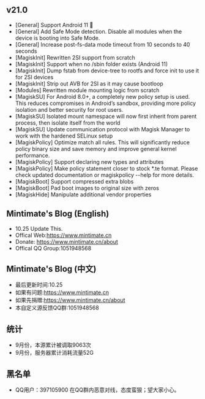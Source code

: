 ## v21.0
- [General] Support Android 11 🎉
- [General] Add Safe Mode detection. Disable all modules when the device is booting into Safe Mode.
- [General] Increase post-fs-data mode timeout from 10 seconds to 40 seconds
- [MagiskInit] Rewritten 2SI support from scratch
- [MagiskInit] Support when no /sbin folder exists (Android 11)
- [MagiskInit] Dump fstab from device-tree to rootfs and force init to use it for 2SI devices
- [MagiskInit] Strip out AVB for 2SI as it may cause bootloop
- [Modules] Rewritten module mounting logic from scratch
- [MagiskSU] For Android 8.0+, a completely new policy setup is used. This reduces compromises in Android’s sandbox, providing more policy isolation and better security for root users.
- [MagiskSU] Isolated mount namespace will now first inherit from parent process, then isolate itself from the world
- [MagiskSU] Update communication protocol with Magisk Manager to work with the hardened SELinux setup
- [MagiskPolicy] Optimize match all rules. This will significantly reduce policy binary size and save memory and improve general kernel performance.
- [MagiskPolicy] Support declaring new types and attributes
- [MagiskPolicy] Make policy statement closer to stock *.te format. Please check updated documentation or magiskpolicy --help for more details.
- [MagiskBoot] Support compressed extra blobs
- [MagiskBoot] Pad boot images to original size with zeros
- [MagiskHide] Manipulate additional vendor properties

## Mintimate's Blog (English)
- 10.25 Update This.
- Offical Web:https://www.mintimate.cn
- Donate: https://www.mintimate.cn/about
- Offical QQ Group:1051948568

## Mintimate's Blog (中文)
- 最后更新时间:10.25
- 如果有问题:https://www.mintimate.cn
- 如果先捐赠:https://www.mintimate.cn/about
- 本自定义源反馈QQ群:1051948568

## 统计
- 9月份，本源累计被调取9063次
- 9月份，服务器累计消耗流量52G

## 黑名单
- QQ用户：397105900 在QQ群内恶意对线，态度蛮狠；望大家小心。
